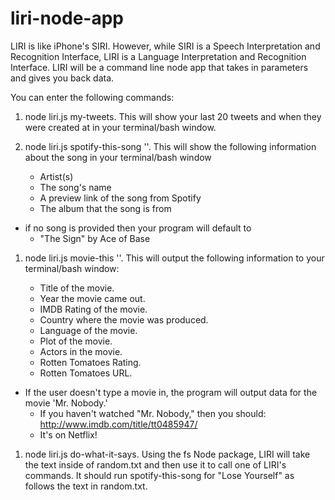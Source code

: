 # liri-node-app

LIRI is like iPhone's SIRI. However, while SIRI is a Speech Interpretation and Recognition Interface, LIRI is a Language Interpretation and Recognition Interface. LIRI will be a command line node app that takes in parameters and gives you back data.

You can enter the following commands:

1. node liri.js my-tweets.
This will show your last 20 tweets and when they were created at in your terminal/bash window.

1. node liri.js spotify-this-song '<song name here>'.
This will show the following information about the song in your terminal/bash window
    * Artist(s)
    * The song's name
    * A preview link of the song from Spotify
    * The album that the song is from

* if no song is provided then your program will default to
    * "The Sign" by Ace of Base

1. node liri.js movie-this '<movie name here>'.
This will output the following information to your terminal/bash window:

    * Title of the movie.
    * Year the movie came out.
    * IMDB Rating of the movie.
    * Country where the movie was produced.
    * Language of the movie.
    * Plot of the movie.
    * Actors in the movie.
    * Rotten Tomatoes Rating.
    * Rotten Tomatoes URL.

* If the user doesn't type a movie in, the program will output data for the movie 'Mr. Nobody.'
    * If you haven't watched "Mr. Nobody," then you should: http://www.imdb.com/title/tt0485947/
    * It's on Netflix!

1. node liri.js do-what-it-says.
Using the fs Node package, LIRI will take the text inside of random.txt and then use it to call one of LIRI's commands.
It should run spotify-this-song for "Lose Yourself" as follows the text in random.txt.
